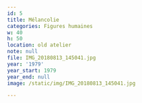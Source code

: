 ```yaml
---
id: 5
title: Mélancolie
categories: Figures humaines
w: 40
h: 50
location: old atelier
note: null
file: IMG_20180813_145041.jpg
year: '1979'
year_start: 1979
year_end: null
image: /static/img/IMG_20180813_145041.jpg

---
```

